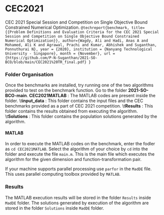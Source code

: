 # CEC2021
CEC 2021 Special Session and Competition on Single Objective Bound
Constrained Numerical Optimization.
``@techreport{benchmark,
     title={{Problem Definitions and Evaluation Criteria for the CEC 2021 Special Session and Competition on Single Objective Bound Constrained Numerical Optimization}},
     author={Wagdy, Ali and Hadi, Anas A and Mohamed, Ali K and Agrawal, Prachi and Kumar, Abhishek and Suganthan, Ponnuthurai N},
     year = {2020},
     institution = {Nanyang Technological University - Singapore},
     month = {November},
     url = {https://github.com/P-N-Suganthan/2021-SO-BCO/blob/main/CEC2021%20TR_final.pdf}
}
``
### Folder Organisation

Once the benchmarks are installed, try running one of the two algorithms provided to test on the benchmark function. 
Go to the folder **2021-SO-BCO-main**. 
**CEC2021MATLAB** : The MATLAB codes are present inside the folder.
\t**input_data** : This folder contains the input files and the CEC benchmarks provided as a part of CEC 2021 competition.
\t**Results** : This folder contains the results obtained from executing the algorithm.
\t**Solutions** : This folder contains the population solutions generated by the algorithm.


#### MATLAB
In order to execute the MATLAB codes on the benchmark, enter the fodler as `cd CEC2021MATLAB`.
Select the algorithm of your choice by `cd` into the folder and execute the file `main.m`.
This is the main file which executes the algorithm for the given dimension and function-transformation pair.

If your machine supports parallel processing use `parfor` in the `MadDE` file.
This uses parallel computing toolbox provided by `MATLAB`.

### Results

The MATLAB execution results will be stored in the folder `Results` inside `MadDE` folder. 
The solutions generated by execution of the algorithm are stored in the folder `Solutions` inside `MadDE` folder.
